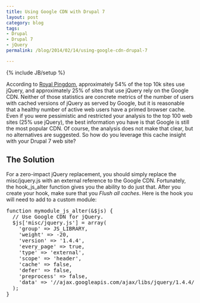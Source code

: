 ```yaml
---
title: Using Google CDN with Drupal 7
layout: post
category: blog
tags:
- Drupal
- Drupal 7
- jQuery
permalink: /blog/2014/02/14/using-google-cdn-drupal-7

---
```

{% include JB/setup %}
<div id="node-314" class="node node-blog node-promoted">
  <div class="content clearfix">
    <div class="field field-name-body field-type-text-with-summary field-label-hidden"><div class="field-items"><div class="field-item even"><p>According to <a href="http://royal.pingdom.com/2012/06/20/jquery-numbers/">Royal Pingdom</a>, approximately 54% of the top 10k sites use jQuery, and approximately 25% of sites that use jQuery rely on the Google CDN. Neither of those statistics are concrete metrics of the number of users with cached versions of jQuery as served by Google, but it is reasonable that a healthy number of active web users have a primed browser cache. Even if you were pessimistic and restricted your analysis to the top 100 web sites (25% use jQuery), the best information you have is that Google is still the most popular CDN. Of course, the analysis does not make that clear, but no alternatives are suggested. So how do you leverage this cache insight with your Drupal 7 web site?</p>
<!--break-->
<h2>
	The Solution</h2>
<p>For a zero-impact jQuery replacement, you should simply replace the misc/jquery.js with an external reference to the Google CDN. Fortunately, the hook_js_alter function gives you the ability to do just that. After you create your hook, make sure that you <em>Flush all caches</em>. Here is the hook you will need to add to a custom module:</p>
<pre class="brush:php">
function mymodule_js_alter(&amp;$js) {
  // Use Google CDN for jQuery.
  $js['misc/jquery.js'] = array(
    'group' =&gt; JS_LIBRARY,
    'weight' =&gt; -20,
    'version' =&gt; '1.4.4',
    'every_page' =&gt; true,
    'type' =&gt; 'external',
    'scope' =&gt; 'header',
    'cache' =&gt; false,
    'defer' =&gt; false,
    'preprocess' =&gt; false,
    'data' =&gt; '//ajax.googleapis.com/ajax/libs/jquery/1.4.4/jquery.min.js',
  );
}
</pre>
</div></div></div>  </div>
</div>
